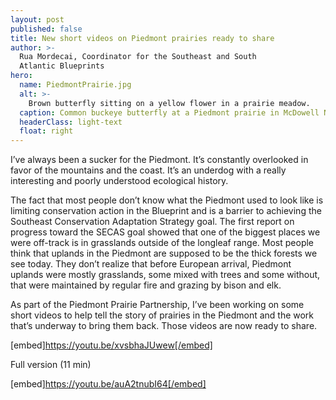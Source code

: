```yaml
---
layout: post
published: false
title: New short videos on Piedmont prairies ready to share
author: >-
  Rua Mordecai, Coordinator for the Southeast and South
  Atlantic Blueprints
hero:
  name: PiedmontPrairie.jpg
  alt: >-
    Brown butterfly sitting on a yellow flower in a prairie meadow.
  caption: Common buckeye butterfly at a Piedmont prairie in McDowell Nature Preserve, Charlotte, NC.
  headerClass: light-text
  float: right
---
```


I’ve always been a sucker for the Piedmont. It’s constantly overlooked in favor of the mountains and the coast. It’s an underdog with a really interesting and poorly understood ecological history.

The fact that most people don’t know what the Piedmont used to look like is limiting conservation action in the Blueprint and is a barrier to achieving the Southeast Conservation Adaptation Strategy goal. The first report on progress toward the SECAS goal showed that one of the biggest places we were off-track is in grasslands outside of the longleaf range. Most people think that uplands in the Piedmont are supposed to be the thick forests we see today. They don’t realize that before European arrival, Piedmont uplands were mostly grasslands, some mixed with trees and some without, that were maintained by regular fire and grazing by bison and elk.

As part of the Piedmont Prairie Partnership, I’ve been working on some short videos to help tell the story of prairies in the Piedmont and the work that’s underway to bring them back. Those videos are now ready to share.

[embed]https://youtu.be/xvsbhaJUwew[/embed]

Full version (11 min)

[embed]https://youtu.be/auA2tnubI64[/embed]
